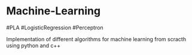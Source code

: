 # Machine-Learning
#PLA
#LogisticRegression 
#Perceptron

Implementation of different algorithms for machine learning from scracth using python and c++
